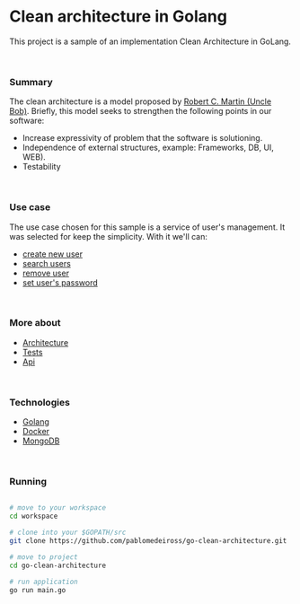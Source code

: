 # Clean architecture in Golang
This project is a sample of an implementation Clean Architecture in GoLang.

<br/>

### Summary
The clean architecture is a model proposed by [Robert C. Martin (Uncle Bob)](http://cleancoder.com/).
Briefly, this model seeks to strengthen the following points in our software:


- Increase expressivity of problem that the software is solutioning.
- Independence of external structures, example: Frameworks, DB, UI, WEB).
- Testability

<br/>

### Use case
The use case chosen for this sample is a service of user's management. It was selected for keep the simplicity. With it we'll can: 

- [create new user]()
- [search users]()
- [remove user]()
- [set user's password]()

<br/>

### More about
- [Architecture](architecture.md)
- [Tests](tests.md)
- [Api](api.md)

<br/>

### Technologies

- [Golang](https://golang.org/)
- [Docker](https://www.docker.com/)
- [MongoDB](https://www.mongodb.com/)

<br/>

### Running

```bash

# move to your workspace
cd workspace

# clone into your $GOPATH/src
git clone https://github.com/pablomedeiross/go-clean-architecture.git

# move to project 
cd go-clean-architecture

# run application
go run main.go 

```
